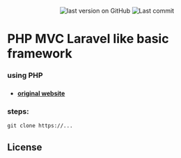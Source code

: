 <p align="center">
    <img src="https://img.shields.io/github/v/tag/google85/php-mvc-laravel-like?label=latest&style=plastic" alt="last version on GitHub"/>&nbsp;<img src="https://img.shields.io/github/last-commit/google85/php-mvc-laravel-like/main?label=last%20update&style=plastic" alt="Last commit"/>
</p>

# PHP MVC Laravel like basic framework
### using PHP

### 
- **[original website](https://api.florinboy.com/v2)**

### steps:
```
git clone https://...
```


## License

